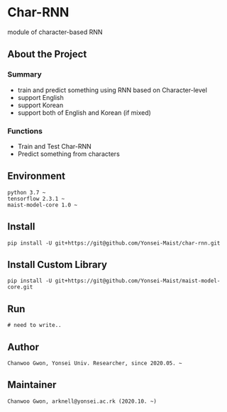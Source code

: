 # Char-RNN

module of character-based RNN

## About the Project

### Summary
 - train and predict something using RNN based on Character-level
 - support English
 - support Korean
 - support both of English and Korean (if mixed)

### Functions
 - Train and Test Char-RNN
 - Predict something from characters

## Environment
```
python 3.7 ~
tensorflow 2.3.1 ~
maist-model-core 1.0 ~
```

## Install
```
pip install -U git+https://git@github.com/Yonsei-Maist/char-rnn.git
```

## Install Custom Library
```
pip install -U git+https://git@github.com/Yonsei-Maist/maist-model-core.git
```

## Run
```
# need to write..
```

## Author
```
Chanwoo Gwon, Yonsei Univ. Researcher, since 2020.05. ~
```

## Maintainer
```
Chanwoo Gwon, arknell@yonsei.ac.rk (2020.10. ~)
```